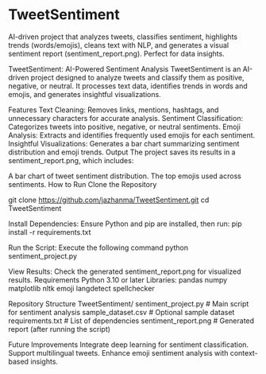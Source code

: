 # TweetSentiment
AI-driven project that analyzes tweets, classifies sentiment, highlights trends (words/emojis), cleans text with NLP, and generates a visual sentiment report (sentiment_report.png). Perfect for data insights.

TweetSentiment: AI-Powered Sentiment Analysis
TweetSentiment is an AI-driven project designed to analyze tweets and classify them as positive, negative, or neutral. It processes text data, identifies trends in words and emojis, and generates insightful visualizations.

Features
Text Cleaning: Removes links, mentions, hashtags, and unnecessary characters for accurate analysis.
Sentiment Classification: Categorizes tweets into positive, negative, or neutral sentiments.
Emoji Analysis: Extracts and identifies frequently used emojis for each sentiment.
Insightful Visualizations: Generates a bar chart summarizing sentiment distribution and emoji trends.
Output
The project saves its results in a sentiment_report.png, which includes:

A bar chart of tweet sentiment distribution.
The top emojis used across sentiments.
How to Run
Clone the Repository

git clone https://github.com/jazhanma/TweetSentiment.git
cd TweetSentiment


Install Dependencies: Ensure Python and pip are installed, then run:
pip install -r requirements.txt

Run the Script: Execute the following command
python sentiment_project.py


View Results: Check the generated sentiment_report.png for visualized results.
Requirements
Python 3.10 or later
Libraries:
pandas
numpy
matplotlib
nltk
emoji
langdetect
spellchecker

Repository Structure
TweetSentiment/
sentiment_project.py   # Main script for sentiment analysis
 sample_dataset.csv     # Optional sample dataset
 requirements.txt       # List of dependencies
 sentiment_report.png   # Generated report (after running the script)

Future Improvements
Integrate deep learning for sentiment classification.
Support multilingual tweets.
Enhance emoji sentiment analysis with context-based insights.

